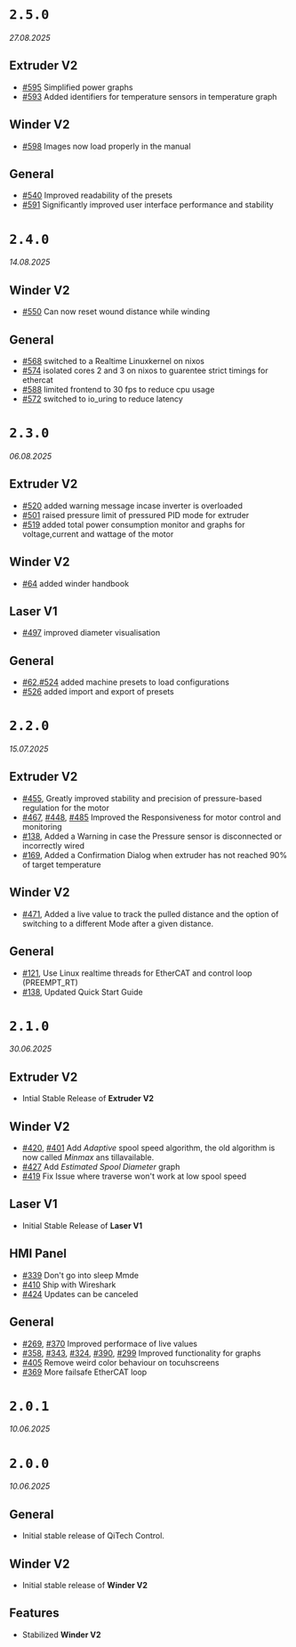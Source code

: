 # `2.5.0`
_27.08.2025_

## Extruder V2
- [#595](https://github.com/qitechgmbh/control/pull/600) Simplified power graphs
- [#593](https://github.com/qitechgmbh/control/pull/599) Added identifiers for temperature sensors in temperature graph

## Winder V2
- [#598](https://github.com/qitechgmbh/control/pull/601) Images now load properly in the manual

## General
- [#540](https://github.com/qitechgmbh/control/pull/592) Improved readability of the presets
- [#591](https://github.com/qitechgmbh/control/pull/626) Significantly improved user interface performance and stability



# `2.4.0`
_14.08.2025_

## Winder V2 
- [#550](https://github.com/qitechgmbh/control/pull/551) Can now reset wound distance while winding
  
## General
- [#568](https://github.com/qitechgmbh/control/pull/569) switched to a Realtime Linuxkernel on nixos
- [#574](https://github.com/qitechgmbh/control/pull/587) isolated cores 2 and 3 on nixos to guarentee strict timings for ethercat
- [#588](https://github.com/qitechgmbh/control/pull/589) limited frontend to 30 fps to reduce cpu usage
- [#572](https://github.com/qitechgmbh/control/pull/572) switched to io_uring to reduce latency



# `2.3.0`
_06.08.2025_

## Extruder V2
- [#520](https://github.com/qitechgmbh/control/pull/523) added warning message incase inverter is overloaded
- [#501](https://github.com/qitechgmbh/control/pull/508) raised pressure limit of pressured PID mode for extruder
- [#519](https://github.com/qitechgmbh/control/pull/549) added total power consumption monitor and graphs for voltage,current and wattage of the motor

## Winder V2 
- [#64](https://github.com/qitechgmbh/control/pull/504) added winder handbook

## Laser V1
- [#497](https://github.com/qitechgmbh/control/pull/498) improved diameter visualisation

## General
- [#62](https://github.com/qitechgmbh/control/pull/514),[#524](https://github.com/qitechgmbh/control/pull/528) added machine presets to load configurations
- [#526](https://github.com/qitechgmbh/control/pull/541) added import and export of presets


# `2.2.0`

_15.07.2025_

## Extruder V2

- [#455](https://github.com/qitechgmbh/control/pull/458), Greatly improved stability and precision of pressure-based regulation for the motor
- [#467](https://github.com/qitechgmbh/control/pull/468), [#448](https://github.com/qitechgmbh/control/pull/449), [#485](https://github.com/qitechgmbh/control/pull/486) Improved the Responsiveness for motor control and monitoring
- [#138](https://github.com/qitechgmbh/control/pull/495), Added a Warning in case the Pressure sensor is disconnected or incorrectly wired
- [#169](https://github.com/qitechgmbh/control/pull/492), Added a Confirmation Dialog when extruder has not reached 90% of target temperature

## Winder V2
- [#471](https://github.com/qitechgmbh/control/pull/480), Added a live value to track the pulled distance and the option of switching to a different Mode after a given distance.

## General

- [#121](https://github.com/qitechgmbh/control/pull/121), Use Linux realtime threads for EtherCAT and control loop (PREEMPT_RT)
- [#138](https://github.com/qitechgmbh/control/pull/495), Updated Quick Start Guide

# `2.1.0`

_30.06.2025_

## Extruder V2

- Intial Stable Release of **Extruder V2**

## Winder V2

- [#420](https://github.com/qitechgmbh/control/pull/429), [#401](https://github.com/qitechgmbh/control/pull/401) Add _Adaptive_ spool speed algorithm, the old algorithm is now called _Minmax_ ans tillavailable.
- [#427](https://github.com/qitechgmbh/control/pull/427) Add _Estimated Spool Diameter_ graph
- [#419](https://github.com/qitechgmbh/control/pull/419) Fix Issue where traverse won't work at low spool speed

## Laser V1

- Initial Stable Release of **Laser V1**

## HMI Panel

- [#339](https://github.com/qitechgmbh/control/pull/338) Don't go into sleep Mmde
- [#410](https://github.com/qitechgmbh/control/pull/410) Ship with Wireshark
- [#424](https://github.com/qitechgmbh/control/pull/424) Updates can be canceled

## General

- [#269](https://github.com/qitechgmbh/control/pull/269), [#370](https://github.com/qitechgmbh/control/pull/370) Improved performace of live values
- [#358](https://github.com/qitechgmbh/control/pull/358), [#343](https://github.com/qitechgmbh/control/pull/343), [#324](https://github.com/qitechgmbh/control/pull/324), [#390](https://github.com/qitechgmbh/control/pull/390), [#299](https://github.com/qitechgmbh/control/pull/299) Improved functionality for graphs
- [#405](https://github.com/qitechgmbh/control/pull/405) Remove weird color behaviour on tocuhscreens
- [#369](https://github.com/qitechgmbh/control/pull/369) More failsafe EtherCAT loop

# `2.0.1`

_10.06.2025_

# `2.0.0`

_10.06.2025_

## General

- Initial stable release of QiTech Control.

## Winder V2

- Initial stable release of **Winder V2**

## Features

- Stabilized **Winder V2**

